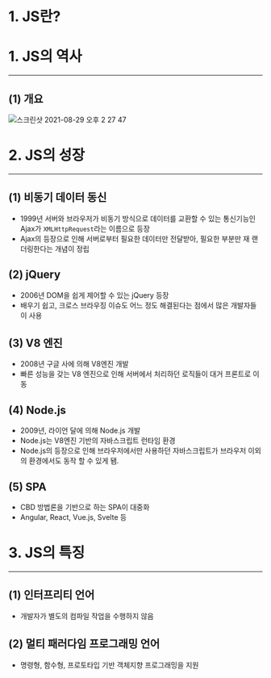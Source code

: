 # 1. JS란?

# 1. JS의 역사

---

## (1) 개요

![스크린샷 2021-08-29 오후 2 27 47](https://user-images.githubusercontent.com/52039229/131239764-8c6b6cd2-07fb-4400-8d7e-d050a0f5b4ac.png)

# 2. JS의 성장

---

## (1) 비동기 데이터 동신

- 1999년 서버와 브라우저가 비동기 방식으로 데이터를 교환할 수 있는 통신기능인 Ajax가 `XMLHttpRequest`라는 이름으로 등장
- Ajax의 등장으로 인해 서버로부터 필요한 데이터만 전달받아, 필요한 부분만 재 랜더링한다는 개념이 정립

## (2) jQuery

- 2006년 DOM을 쉽게 제어할 수 있는 jQuery 등장
- 배우기 쉽고, 크로스 브라우징 이슈도 어느 정도 해결된다는 점에서 많은 개발자들이 사용

## (3) V8 엔진

- 2008년 구글 사에 의해 V8엔진 개발
- 빠른 성능을 갖는 V8 엔진으로 인해 서버에서 처리하던 로직들이 대거 프론트로 이동

## (4) Node.js

- 2009년, 라이언 달에 의해 Node.js 개발
- Node.js는 V8엔진 기반의 자바스크립트 런타임 환경
- Node.js의 등장으로 인해 브라우저에서만 사용하던 자바스크립트가 브라우저 이외의 환경에서도 동작 할 수 있게 됌.

## (5) SPA

- CBD 방법론을 기반으로 하는 SPA이 대중화
- Angular, React, Vue.js, Svelte 등

# 3. JS의 특징

---

## (1) 인터프리티 언어

- 개발자가 별도의 컴파일 작업을 수행하지 않음

## (2) 멀티 패러다임 프로그래밍 언어

- 명령형, 함수형, 프로토타입 기반 객체지향 프로그래밍을 지원
